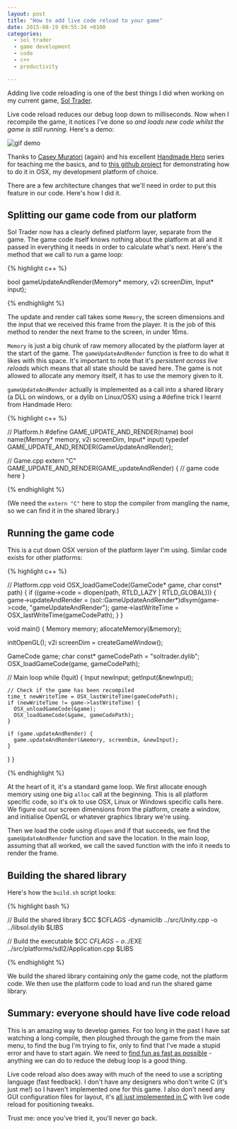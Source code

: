 ```yaml
---
layout: post
title: "How to add live code reload to your game"
date: 2015-08-19 09:55:34 +0100
categories:
  - sol trader
  - game development
  - code
  - c++
  - productivity

---
```


Adding live code reloading is one of the best things I did when working on my current game, [Sol Trader](http://soltrader.net).

Live code reload reduces our debug loop down to milliseconds. Now when I recompile the game, it notices I've done so *and loads new code whilst the game is still running.* Here's a demo:

![gif demo](http://i.imgur.com/D6hGkhA.gif)

Thanks to [Casey Muratori](http://mollyrocket.com) (again) and his excellent [Handmade Hero](http://handmadehero.org) series for teaching me the basics, and to [this github project](https://github.com/itfrombit/osx_handmade_minimal) for demonstrating how to do it in OSX, my development platform of choice.

There are a few architecture changes that we'll need in order to put this feature in our code. Here's how I did it.

## Splitting our game code from our platform

Sol Trader now has a clearly defined platform layer, separate from the game. The game code itself knows nothing about the platform at all and it passed in everything it needs in order to calculate what's next. Here's the method that we call to run a game loop:

{% highlight c++ %}

bool gameUpdateAndRender(Memory* memory, v2i screenDim, Input* input);

{% endhighlight %}

The update and render call takes some `Memory`, the screen dimensions and the input that we received this frame from the player. It is the job of this method to render the next frame to the screen, in under 16ms.

`Memory` is just a big chunk of raw memory allocated by the platform layer at the start of the game. The `gameUpdateAndRender` function is free to do what it likes with this space. It's important to note that it's *persistent across live reloads* which means that all state should be saved here. The game is not allowed to allocate any memory itself, it has to use the memory given to it.

`gameUpdateAndRender` actually is implemented as a call into a shared library (a DLL on windows, or a dylib on Linux/OSX) using a #define trick I learnt from Handmade Hero:

{% highlight c++ %}

// Platform.h
#define GAME_UPDATE_AND_RENDER(name) bool name(Memory* memory, v2i screenDim, Input* input)
typedef GAME_UPDATE_AND_RENDER(GameUpdateAndRender);

// Game.cpp
extern "C" GAME_UPDATE_AND_RENDER(GAME_updateAndRender) {
  // game code here
}

{% endhighlight %}

(We need the `extern "C"` here to stop the compiler from mangling the name, so we can find it in the shared library.)

## Running the game code

This is a cut down OSX version of the platform layer I'm using. Similar code exists for other platforms:

{% highlight c++ %}

// Platform.cpp
void OSX_loadGameCode(GameCode* game, char const* path) {
  if ((game->code = dlopen(path, RTLD_LAZY | RTLD_GLOBAL))) {
    game->updateAndRender = (sol::GameUpdateAndRender*)dlsym(game->code, "gameUpdateAndRender");
    game->lastWriteTime = OSX_lastWriteTime(gameCodePath);
  }
}

void main() {
  Memory memory;
  allocateMemory(&memory);

  initOpenGL();
  v2i screenDim = createGameWindow();

  GameCode game;
  char const* gameCodePath = "soltrader.dylib";
  OSX_loadGameCode(game, gameCodePath);

  // Main loop
  while (!quit) {
    Input newInput;
    getInput(&newInput);

    // Check if the game has been recompiled
    time_t newWriteTime = OSX_lastWriteTime(gameCodePath);
    if (newWriteTime != game->lastWriteTime) {
      OSX_unloadGameCode(&game);
      OSX_loadGameCode(&game, gameCodePath);
    }

    if (game.updateAndRender) {
      game.updateAndRender(&memory, screenDim, &newInput);
    }
  }
}

{% endhighlight %}

At the heart of it, it's a standard game loop. We first allocate enough memory using one big `alloc` call at the beginning. This is all platform specific code, so it's ok to use OSX, Linux or Windows specific calls here. We figure out our screen dimensions from the platform, create a window, and initialise OpenGL or whatever graphics library we're using.

Then we load the code using `dlopen` and if that succeeds, we find the `gameUpdateAndRender` function and save the location. In the main loop, assuming that all worked, we call the saved function with the info it needs to render the frame.

## Building the shared library

Here's how the `build.sh` script looks:

{% highlight bash %}

// Build the shared library
$CC $CFLAGS -dynamiclib ../src/Unity.cpp -o ../libsol.dylib $LIBS

// Build the executable
$CC $CFLAGS -o ../$EXE ../src/platforms/sdl2/Application.cpp $LIBS

{% endhighlight %}

We build the shared library containing *only* the game code, not the platform code. We then use the platform code to load and run the shared game library.

## Summary: everyone should have live code reload

This is an amazing way to develop games. For too long in the past I have sat watching a long compile, then ploughed through the game from the main menu, to find the bug I'm trying to fix, only to find that I've made a stupid error and have to start again. We need to [find fun as fast as possible](/2015/04/how-to-choose-between-realism-and-fun/) - anything we can do to reduce the debug loop is a good thing.

Live code reload also does away with much of the need to use a scripting language (fast feedback). I don't have any designers who don't write C (it's just me!) so I haven't implemented one for this game. I also don't need any GUI configuration files for layout, it's [all just implemented in C](/2015/08/why-i-rewrote-sol-trader-s-gui-from-scratch) with live code reload for positioning tweaks.

Trust me: once you've tried it, you'll never go back.
